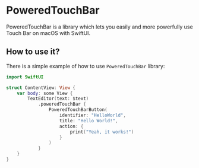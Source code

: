 # PoweredTouchBar

PoweredTouchBar is a library which lets you easily and more powerfully use Touch Bar on macOS with SwiftUI.

## How to use it?
There is a simple example of how to use `PoweredTouchBar` library:
```swift
import SwiftUI

struct ContentView: View {
    var body: some View {
        TextEditor(text: $text)
            .poweredTouchBar {
                PoweredTouchBarButton(
                    identifier: "HelloWorld",
                    title: "Hello World!",
                    action: {
                        print("Yeah, it works!")
                    }
                )
            }
    }
}
```
